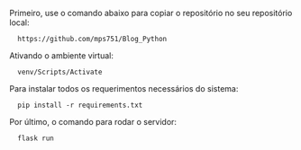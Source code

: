 Primeiro, use o comando abaixo para copiar o repositório no seu repositório local:
                
      https://github.com/mps751/Blog_Python

Ativando o ambiente virtual:
    
      venv/Scripts/Activate
  
Para instalar todos os requerimentos necessários do sistema:
    
      pip install -r requirements.txt

Por último, o comando para rodar o servidor:

      flask run
